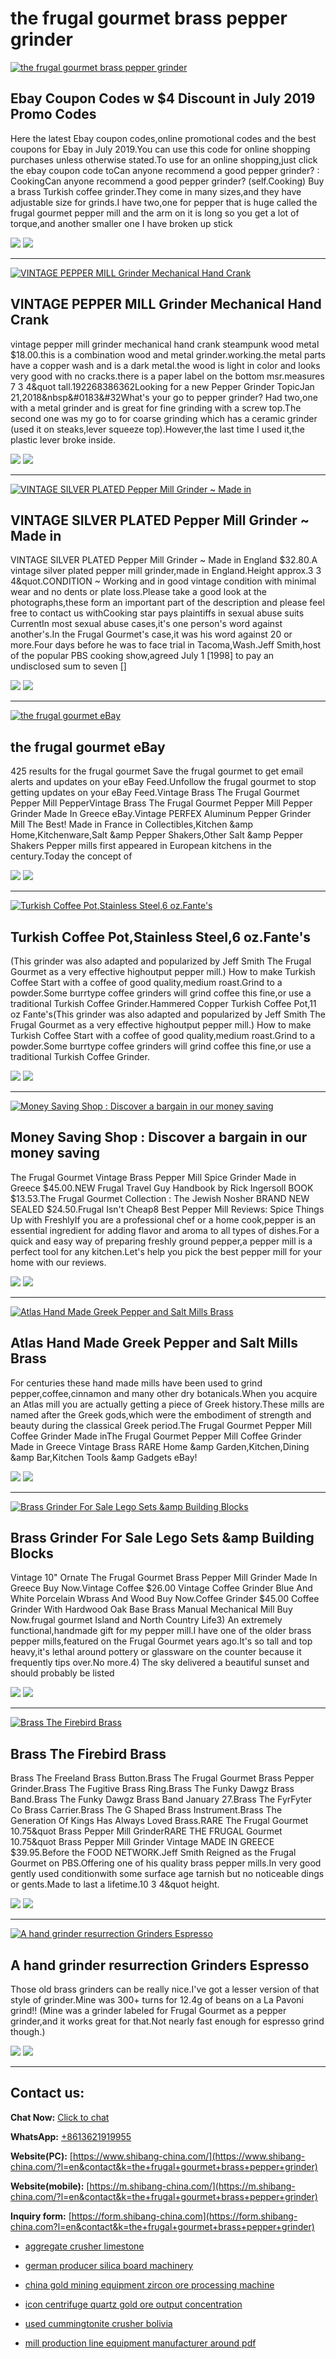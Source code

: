 # the frugal gourmet brass pepper grinder

<a href="https://swt.shibang-china.com/?l=en&img&k=the+frugal+gourmet+brass+pepper+grinder" target="_blank">![the frugal gourmet brass pepper grinder](http://static.shibang-china.com/all-800x300/683.jpg)</a>

## Ebay Coupon Codes w $4 Discount in July 2019 Promo Codes
Here the latest Ebay coupon codes,online promotional codes and the best coupons for Ebay in July 2019.You can use this code for online shopping purchases unless otherwise stated.To use for an online shopping,just click the ebay coupon code toCan anyone recommend a good pepper grinder? : CookingCan anyone recommend a good pepper grinder? (self.Cooking) Buy a brass Turkish coffee grinder.They come in many sizes,and they have adjustable size for grinds.I have two,one for pepper that is huge called the frugal gourmet pepper mill and the arm on it is long so you get a lot of torque,and another smaller one I have broken up stick


<a href="https://whatsapp.shibangsoft.com/WhatsApp.php" target="_blank" title="WhatsApp">![](http://static.shibang-china.com/icon/whatsapp.png)</a> <a href="https://swt.shibang-china.com/?l=en&icon&k=the+frugal+gourmet+brass+pepper+grinder" target="_blank">![](http://static.shibang-china.com/icon/chat-en.png)</a>

---

<a href="https://swt.shibang-china.com/?l=en&img&k=the+frugal+gourmet+brass+pepper+grinder" target="_blank">![VINTAGE PEPPER MILL Grinder Mechanical Hand Crank](http://static.shibang-china.com/all-800x300/1427.jpg)</a>

## VINTAGE PEPPER MILL Grinder Mechanical Hand Crank
vintage pepper mill grinder mechanical hand crank steampunk wood metal $18.00.this is a combination wood and metal grinder.working.the metal parts have a copper wash and is a dark metal.the wood is light in color and looks very good with no cracks.there is a paper label on the bottom msr.measures 7 3 4&quot tall.192268386362Looking for a new Pepper Grinder TopicJan 21,2018&nbsp&#0183&#32What's your go to pepper grinder? Had two,one with a metal grinder and is great for fine grinding with a screw top.The second one was my go to for coarse grinding which has a ceramic grinder (used it on steaks,lever squeeze top).However,the last time I used it,the plastic lever broke inside.


<a href="https://whatsapp.shibangsoft.com/WhatsApp.php" target="_blank" title="WhatsApp">![](http://static.shibang-china.com/icon/whatsapp.png)</a> <a href="https://swt.shibang-china.com/?l=en&icon&k=the+frugal+gourmet+brass+pepper+grinder" target="_blank">![](http://static.shibang-china.com/icon/chat-en.png)</a>

---

<a href="https://swt.shibang-china.com/?l=en&img&k=the+frugal+gourmet+brass+pepper+grinder" target="_blank">![VINTAGE SILVER PLATED Pepper Mill Grinder ~ Made in](http://static.shibang-china.com/all-800x300/1203.jpg)</a>

## VINTAGE SILVER PLATED Pepper Mill Grinder ~ Made in
VINTAGE SILVER PLATED Pepper Mill Grinder ~ Made in England $32.80.A vintage silver plated pepper mill grinder,made in England.Height approx.3 3 4&quot.CONDITION ~ Working and in good vintage condition with minimal wear and no dents or plate loss.Please take a good look at the photographs,these form an important part of the description and please feel free to contact us withCooking star pays plaintiffs in sexual abuse suits CurrentIn most sexual abuse cases,it's one person's word against another's.In the Frugal Gourmet's case,it was his word against 20 or more.Four days before he was to face trial in Tacoma,Wash.Jeff Smith,host of the popular PBS cooking show,agreed July 1 [1998] to pay an undisclosed sum to seven []


<a href="https://whatsapp.shibangsoft.com/WhatsApp.php" target="_blank" title="WhatsApp">![](http://static.shibang-china.com/icon/whatsapp.png)</a> <a href="https://swt.shibang-china.com/?l=en&icon&k=the+frugal+gourmet+brass+pepper+grinder" target="_blank">![](http://static.shibang-china.com/icon/chat-en.png)</a>

---

<a href="https://swt.shibang-china.com/?l=en&img&k=the+frugal+gourmet+brass+pepper+grinder" target="_blank">![the frugal gourmet eBay](http://static.shibang-china.com/all-800x300/1247.jpg)</a>

## the frugal gourmet eBay
425 results for the frugal gourmet Save the frugal gourmet to get email alerts and updates on your eBay Feed.Unfollow the frugal gourmet to stop getting updates on your eBay Feed.Vintage Brass The Frugal Gourmet Pepper Mill PepperVintage Brass The Frugal Gourmet Pepper Mill Pepper Grinder Made In Greece eBay.Vintage PERFEX Aluminum Pepper Grinder Mill The Best! Made in France in Collectibles,Kitchen &amp Home,Kitchenware,Salt &amp Pepper Shakers,Other Salt &amp Pepper Shakers Pepper mills first appeared in European kitchens in the century.Today the concept of


<a href="https://whatsapp.shibangsoft.com/WhatsApp.php" target="_blank" title="WhatsApp">![](http://static.shibang-china.com/icon/whatsapp.png)</a> <a href="https://swt.shibang-china.com/?l=en&icon&k=the+frugal+gourmet+brass+pepper+grinder" target="_blank">![](http://static.shibang-china.com/icon/chat-en.png)</a>

---

<a href="https://swt.shibang-china.com/?l=en&img&k=the+frugal+gourmet+brass+pepper+grinder" target="_blank">![Turkish Coffee Pot,Stainless Steel,6 oz.Fante's](http://static.shibang-china.com/all-800x300/32.jpg)</a>

## Turkish Coffee Pot,Stainless Steel,6 oz.Fante's
(This grinder was also adapted and popularized by Jeff Smith The Frugal Gourmet as a very effective highoutput pepper mill.) How to make Turkish Coffee Start with a coffee of good quality,medium roast.Grind to a powder.Some burrtype coffee grinders will grind coffee this fine,or use a traditional Turkish Coffee Grinder.Hammered Copper Turkish Coffee Pot,11 oz Fante's(This grinder was also adapted and popularized by Jeff Smith The Frugal Gourmet as a very effective highoutput pepper mill.) How to make Turkish Coffee Start with a coffee of good quality,medium roast.Grind to a powder.Some burrtype coffee grinders will grind coffee this fine,or use a traditional Turkish Coffee Grinder.


<a href="https://whatsapp.shibangsoft.com/WhatsApp.php" target="_blank" title="WhatsApp">![](http://static.shibang-china.com/icon/whatsapp.png)</a> <a href="https://swt.shibang-china.com/?l=en&icon&k=the+frugal+gourmet+brass+pepper+grinder" target="_blank">![](http://static.shibang-china.com/icon/chat-en.png)</a>

---

<a href="https://swt.shibang-china.com/?l=en&img&k=the+frugal+gourmet+brass+pepper+grinder" target="_blank">![Money Saving Shop : Discover a bargain in our money saving](http://static.shibang-china.com/all-800x300/179.jpg)</a>

## Money Saving Shop : Discover a bargain in our money saving
The Frugal Gourmet Vintage Brass Pepper Mill Spice Grinder Made in Greece $45.00.NEW Frugal Travel Guy Handbook by Rick Ingersoll BOOK $13.53.The Frugal Gourmet Collection : The Jewish Nosher BRAND NEW SEALED $24.50.Frugal Isn't Cheap8 Best Pepper Mill Reviews: Spice Things Up with FreshlyIf you are a professional chef or a home cook,pepper is an essential ingredient for adding flavor and aroma to all types of dishes.For a quick and easy way of preparing freshly ground pepper,a pepper mill is a perfect tool for any kitchen.Let's help you pick the best pepper mill for your home with our reviews.


<a href="https://whatsapp.shibangsoft.com/WhatsApp.php" target="_blank" title="WhatsApp">![](http://static.shibang-china.com/icon/whatsapp.png)</a> <a href="https://swt.shibang-china.com/?l=en&icon&k=the+frugal+gourmet+brass+pepper+grinder" target="_blank">![](http://static.shibang-china.com/icon/chat-en.png)</a>

---

<a href="https://swt.shibang-china.com/?l=en&img&k=the+frugal+gourmet+brass+pepper+grinder" target="_blank">![Atlas Hand Made Greek Pepper and Salt Mills Brass](http://static.shibang-china.com/all-800x300/1220.jpg)</a>

## Atlas Hand Made Greek Pepper and Salt Mills Brass
For centuries these hand made mills have been used to grind pepper,coffee,cinnamon and many other dry botanicals.When you acquire an Atlas mill you are actually getting a piece of Greek history.These mills are named after the Greek gods,which were the embodiment of strength and beauty during the classical Greek period.The Frugal Gourmet Pepper Mill Coffee Grinder Made inThe Frugal Gourmet Pepper Mill Coffee Grinder Made in Greece Vintage Brass RARE Home &amp Garden,Kitchen,Dining &amp Bar,Kitchen Tools &amp Gadgets eBay!


<a href="https://whatsapp.shibangsoft.com/WhatsApp.php" target="_blank" title="WhatsApp">![](http://static.shibang-china.com/icon/whatsapp.png)</a> <a href="https://swt.shibang-china.com/?l=en&icon&k=the+frugal+gourmet+brass+pepper+grinder" target="_blank">![](http://static.shibang-china.com/icon/chat-en.png)</a>

---

<a href="https://swt.shibang-china.com/?l=en&img&k=the+frugal+gourmet+brass+pepper+grinder" target="_blank">![Brass Grinder For Sale Lego Sets &amp Building Blocks](http://static.shibang-china.com/all-800x300/795.jpg)</a>

## Brass Grinder For Sale Lego Sets &amp Building Blocks
Vintage 10" Ornate The Frugal Gourmet Brass Pepper Mill Grinder Made In Greece Buy Now.Vintage Coffee $26.00 Vintage Coffee Grinder Blue And White Porcelain Wbrass And Wood Buy Now.Coffee Grinder $45.00 Coffee Grinder With Hardwood Oak Base Brass Manual Mechanical Mill Buy Now.frugal gourmet Island and North Country Life3) An extremely functional,handmade gift for my pepper mill.I have one of the older brass pepper mills,featured on the Frugal Gourmet years ago.It's so tall and top heavy,it's lethal around pottery or glassware on the counter because it frequently tips over.No more.4) The sky delivered a beautiful sunset and should probably be listed


<a href="https://whatsapp.shibangsoft.com/WhatsApp.php" target="_blank" title="WhatsApp">![](http://static.shibang-china.com/icon/whatsapp.png)</a> <a href="https://swt.shibang-china.com/?l=en&icon&k=the+frugal+gourmet+brass+pepper+grinder" target="_blank">![](http://static.shibang-china.com/icon/chat-en.png)</a>

---

<a href="https://swt.shibang-china.com/?l=en&img&k=the+frugal+gourmet+brass+pepper+grinder" target="_blank">![Brass The Firebird Brass](http://static.shibang-china.com/all-800x300/629.jpg)</a>

## Brass The Firebird Brass
Brass The Freeland Brass Button.Brass The Frugal Gourmet Brass Pepper Grinder.Brass The Fugitive Brass Ring.Brass The Funky Dawgz Brass Band.Brass The Funky Dawgz Brass Band January 27.Brass The FyrFyter Co Brass Carrier.Brass The G Shaped Brass Instrument.Brass The Generation Of Kings Has Always Loved Brass.RARE The Frugal Gourmet 10.75&quot Brass Pepper Mill GrinderRARE THE FRUGAL Gourmet 10.75&quot Brass Pepper Mill Grinder Vintage MADE IN GREECE $39.95.Before the FOOD NETWORK.Jeff Smith Reigned as the Frugal Gourmet on PBS.Offering one of his quality brass pepper mills.In very good gently used conditionwith some surface age tarnish but no noticeable dings or gents.Made to last a lifetime.10 3 4&quot height.


<a href="https://whatsapp.shibangsoft.com/WhatsApp.php" target="_blank" title="WhatsApp">![](http://static.shibang-china.com/icon/whatsapp.png)</a> <a href="https://swt.shibang-china.com/?l=en&icon&k=the+frugal+gourmet+brass+pepper+grinder" target="_blank">![](http://static.shibang-china.com/icon/chat-en.png)</a>

---

<a href="https://swt.shibang-china.com/?l=en&img&k=the+frugal+gourmet+brass+pepper+grinder" target="_blank">![A hand grinder resurrection Grinders Espresso](http://static.shibang-china.com/all-800x300/611.jpg)</a>

## A hand grinder resurrection Grinders Espresso
Those old brass grinders can be really nice.I've got a lesser version of that style of grinder.Mine was 300+ turns for 12.4g of beans on a La Pavoni grind!! (Mine was a grinder labeled for Frugal Gourmet as a pepper grinder,and it works great for that.Not nearly fast enough for espresso grind though.)

<a href="https://whatsapp.shibangsoft.com/WhatsApp.php" target="_blank" title="WhatsApp">![](http://static.shibang-china.com/icon/whatsapp.png)</a> <a href="https://swt.shibang-china.com/?l=en&icon&k=the+frugal+gourmet+brass+pepper+grinder" target="_blank">![](http://static.shibang-china.com/icon/chat-en.png)</a>

---
## Contact us:

**Chat Now:** [Click to chat](https://swt.shibang-china.com?l=en&contact&k=the+frugal+gourmet+brass+pepper+grinder)

**WhatsApp:**  [+8613621919955](https://whatsapp.shibangsoft.com/WhatsApp.php)

**Website(PC):** [https://www.shibang-china.com/](https://www.shibang-china.com/?l=en&contact&k=the+frugal+gourmet+brass+pepper+grinder)

**Website(mobile):** [https://m.shibang-china.com/](https://m.shibang-china.com/?l=en&contact&k=the+frugal+gourmet+brass+pepper+grinder)

**Inquiry form:** [https://form.shibang-china.com](https://form.shibang-china.com?l=en&contact&k=the+frugal+gourmet+brass+pepper+grinder)

* [aggregate crusher limestone](../122/aggregate%20crusher%20limestone.md)

* [german producer silica board machinery](../116/german%20producer%20silica%20board%20machinery.md)

* [china gold mining equipment zircon ore processing machine](../119/china%20gold%20mining%20equipment%20zircon%20ore%20processing%20machine.md)

* [icon centrifuge quartz gold ore output concentration](../121/icon%20centrifuge%20quartz%20gold%20ore%20output%20concentration.md)

* [used cummingtonite crusher bolivia](../123/used%20cummingtonite%20crusher%20bolivia.md)

* [mill production line equipment manufacturer around pdf](../114/mill%20production%20line%20equipment%20manufacturer%20around%20pdf.md)